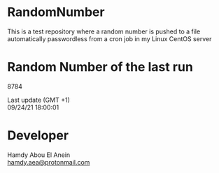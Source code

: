 # RandomNumber    
This is a test repository where a random number is pushed to a file automatically passwordless from a cron job in my Linux CentOS server    
# Random Number of the last run   
8784
      
Last update (GMT +1)    
09/24/21 18:00:01
# Developer    
Hamdy Abou El Anein   
hamdy.aea@protonmail.com
